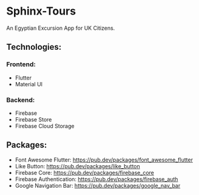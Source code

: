 # Sphinx-Tours
An Egyptian Excursion App for UK Citizens.

## Technologies:
### Frontend:
- Flutter
- Material UI
### Backend:
- Firebase
- Firebase Store
- Firebase Cloud Storage

## Packages:
- Font Awesome Flutter: https://pub.dev/packages/font_awesome_flutter
- Like Button: https://pub.dev/packages/like_button
- Firebase Core: https://pub.dev/packages/firebase_core
- Firebase Authentication: https://pub.dev/packages/firebase_auth
- Google Navigation Bar: https://pub.dev/packages/google_nav_bar

